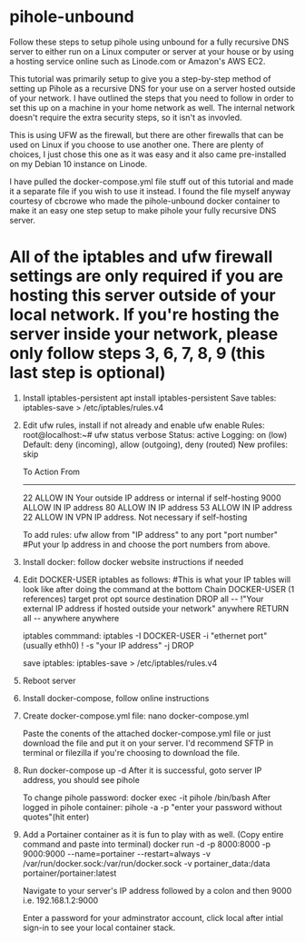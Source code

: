 # pihole-unbound
Follow these steps to setup pihole using unbound for a fully recursive DNS server to either run on a Linux computer or server at your house or by using a hosting service online such as Linode.com or Amazon's AWS EC2. 

This tutorial was primarily setup to give you a step-by-step method of setting up Pihole as a recursive DNS for your use on a server hosted outside of your network. I have outlined the steps that you need to follow in order to set this up on a machine in your home network as well. The internal network doesn't require the extra security steps, so it isn't as invovled. 

This is using UFW as the firewall, but there are other firewalls that can be used on Linux if you choose to use another one. There are plenty of choices, I just chose this one as it was easy and it also came pre-installed on my Debian 10 instance on Linode. 

I have pulled the docker-compose.yml file stuff out of this tutorial and made it a separate file if you wish to use it instead. I found the file myself anyway courtesy of cbcrowe who made the pihole-unbound docker container to make it an easy one step setup to make pihole your fully recursive DNS server. 


# All of the iptables and ufw firewall settings are only required if you are hosting this server outside of your local network. If you're hosting the server inside your network, please only follow steps 3, 6, 7, 8, 9 (this last step is optional)

1. Install iptables-persistent	apt install iptables-persistent
   Save tables: iptables-save > /etc/iptables/rules.v4

2. Edit ufw rules, install if not already and enable 
   ufw enable
   Rules:
   root@localhost:~# ufw status verbose
   Status: active
   Logging: on (low)
   Default: deny (incoming), allow (outgoing), deny (routed)
   New profiles: skip

   To                         Action      From
   --                         ------      ----
   22                         ALLOW IN    Your outside IP address or internal if self-hosting
   9000                       ALLOW IN    IP address
   80                         ALLOW IN    IP address
   53                         ALLOW IN    IP address
   22                         ALLOW IN    VPN IP address. Not necessary if self-hosting

   To add rules: ufw allow from "IP address" to any port "port number"
   #Put your Ip address in and choose the port numbers from above.

3. Install docker: follow docker website instructions if needed

4. Edit DOCKER-USER iptables as follows:
   #This is what your IP tables will look like after doing the command at the bottom
   Chain DOCKER-USER (1 references)
   target     prot opt source               destination
   DROP       all  -- !"Your external IP address if hosted outside your network"  anywhere
   RETURN     all  --  anywhere             anywhere

   iptables commmand: 
   iptables -I DOCKER-USER -i "ethernet port"(usually ethh0) ! -s "your IP address" -j DROP

   save iptables:
   iptables-save > /etc/iptables/rules.v4

5. Reboot server

6. Install docker-compose, follow online instructions

7. Create docker-compose.yml file:
   nano docker-compose.yml

   Paste the conents of the attached docker-compose.yml file or just download the file and put it on your server. I'd recommend SFTP in terminal or filezilla if you're choosing    to download the file. 


8. Run docker-compose up -d
   After it is successful, goto server IP address, you should see pihole

   To change pihole password:
   docker exec -it pihole /bin/bash
   After logged in pihole container:
   pihole -a -p "enter your password without quotes"(hit enter)

9. Add a Portainer container as it is fun to play with as well. 
   (Copy entire command and paste into terminal)
   docker run -d -p 8000:8000 -p 9000:9000 --name=portainer --restart=always -v /var/run/docker.sock:/var/run/docker.sock -v portainer_data:/data portainer/portainer:latest

   Navigate to your server's IP address followed by a colon and then 9000
   i.e. 192.168.1.2:9000

   Enter a password for your adminstrator account, click local after intial sign-in to see your local container stack. 
